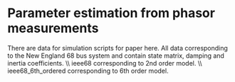 # Parameter estimation from phasor measurements
There are data for simulation scripts for paper here. All data corresponding to the New England 68 bus system and contain state matrix, damping and inertia coefficients. \\\\
ieee68 corresponding to 2nd order model. \\\\\
ieee68_6th_ordered corresponding to 6th order model.
